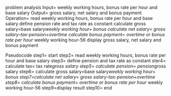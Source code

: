 problem analysis
Input= weekly working hours, bonus rate per hour and base salary
Output= gross salary, net salary and bonus payment
Operation= read weekly working hours, bonus rate per hour and base salary
           define pension rate and tax rate as constant
           calculate gross salary=base salary*weekly working hour+ bonus
           calculate net salary= gross salary-tax-pension+overtime
           calculate bonus payment= overtime or bonus rate per hour* weekly working hour-56
           display gross salary, net salary and bonus payment
           
Pseudocode
step1= start
step2= read weekly working hours, bonus rate per hour and base salary
step3= define pension and tax rate as constant
ster4= calculate tax= tax rate*gross salary
step5= calculate pension= pension*gross salary
step6= calculate gross salary=base salary*weekly working hour+ bonus
step7=calculate net salary= gross salary-tax-pension+overtime
step8= calculate bonus payment= overtime or bonus rate per hour* weekly working hour-56
step9=display result
step10= end
